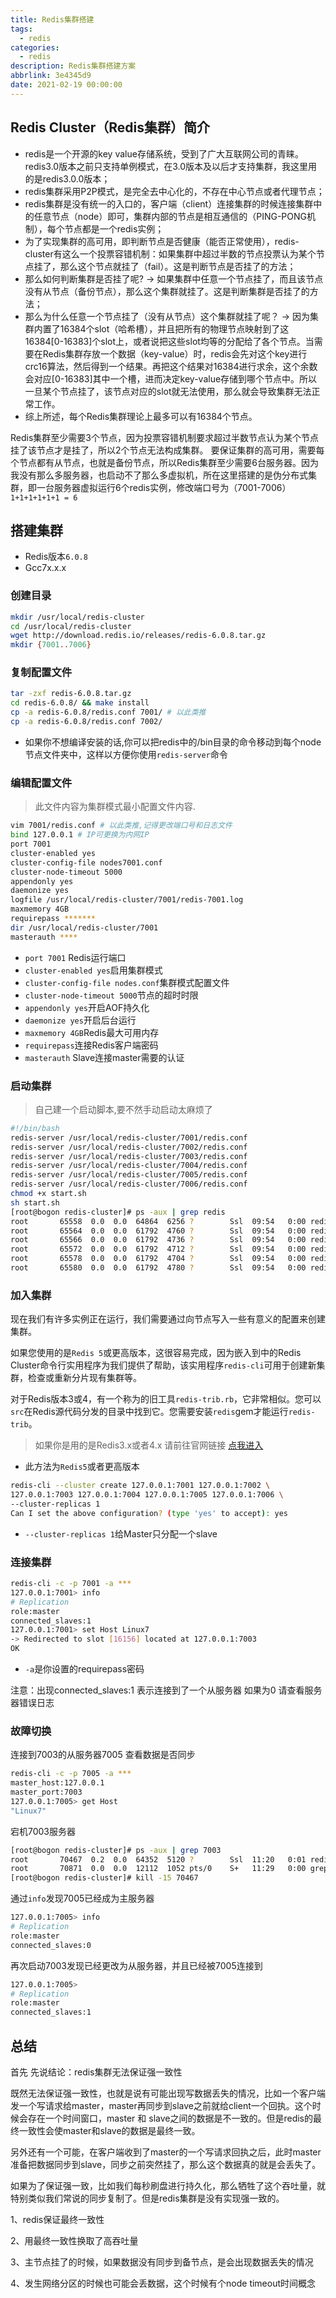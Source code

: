 ```yaml
---
title: Redis集群搭建
tags:
  - redis
categories:
  - redis
description: Redis集群搭建方案
abbrlink: 3e4345d9
date: 2021-02-19 00:00:00
---
```


## Redis Cluster（Redis集群）简介

- redis是一个开源的key value存储系统，受到了广大互联网公司的青睐。redis3.0版本之前只支持单例模式，在3.0版本及以后才支持集群，我这里用的是redis3.0.0版本；
- redis集群采用P2P模式，是完全去中心化的，不存在中心节点或者代理节点；
- redis集群是没有统一的入口的，客户端（client）连接集群的时候连接集群中的任意节点（node）即可，集群内部的节点是相互通信的（PING-PONG机制），每个节点都是一个redis实例；
- 为了实现集群的高可用，即判断节点是否健康（能否正常使用），redis-cluster有这么一个投票容错机制：如果集群中超过半数的节点投票认为某个节点挂了，那么这个节点就挂了（fail）。这是判断节点是否挂了的方法；
- 那么如何判断集群是否挂了呢? -> 如果集群中任意一个节点挂了，而且该节点没有从节点（备份节点），那么这个集群就挂了。这是判断集群是否挂了的方法；
- 那么为什么任意一个节点挂了（没有从节点）这个集群就挂了呢？ -> 因为集群内置了16384个slot（哈希槽），并且把所有的物理节点映射到了这16384[0-16383]个slot上，或者说把这些slot均等的分配给了各个节点。当需要在Redis集群存放一个数据（key-value）时，redis会先对这个key进行crc16算法，然后得到一个结果。再把这个结果对16384进行求余，这个余数会对应[0-16383]其中一个槽，进而决定key-value存储到哪个节点中。所以一旦某个节点挂了，该节点对应的slot就无法使用，那么就会导致集群无法正常工作。
- 综上所述，每个Redis集群理论上最多可以有16384个节点。

Redis集群至少需要3个节点，因为投票容错机制要求超过半数节点认为某个节点挂了该节点才是挂了，所以2个节点无法构成集群。
要保证集群的高可用，需要每个节点都有从节点，也就是备份节点，所以Redis集群至少需要6台服务器。因为我没有那么多服务器，也启动不了那么多虚拟机，所在这里搭建的是伪分布式集群，即一台服务器虚拟运行6个redis实例，修改端口号为（7001-7006）`1+1+1+1+1+1 = 6`

## 搭建集群

- Redis版本`6.0.8`
- Gcc7x.x.x

### 创建目录

```bash
mkdir /usr/local/redis-cluster
cd /usr/local/redis-cluster
wget http://download.redis.io/releases/redis-6.0.8.tar.gz
mkdir {7001..7006}
```

### 复制配置文件

```bash
tar -zxf redis-6.0.8.tar.gz
cd redis-6.0.8/ && make install 
cp -a redis-6.0.8/redis.conf 7001/ # 以此类推
cp -a redis-6.0.8/redis.conf 7002/
```

- 如果你不想编译安装的话,你可以把redis中的/bin目录的命令移动到每个node节点文件夹中，这样以方便你使用`redis-server`命令

### 编辑配置文件

> 此文件内容为集群模式最小配置文件内容.

```bash
vim 7001/redis.conf # 以此类推,记得更改端口号和日志文件
bind 127.0.0.1 # IP可更换为内网IP
port 7001
cluster-enabled yes
cluster-config-file nodes7001.conf
cluster-node-timeout 5000
appendonly yes
daemonize yes
logfile /usr/local/redis-cluster/7001/redis-7001.log
maxmemory 4GB
requirepass *******
dir /usr/local/redis-cluster/7001
masterauth ****
```

- `port 7001` Redis运行端口
- `cluster-enabled yes`启用集群模式
- `cluster-config-file nodes.conf`集群模式配置文件
- `cluster-node-timeout 5000`节点的超时时限
- `appendonly yes`开启AOF持久化
- `daemonize yes`开启后台运行
- `maxmemory 4GB`Redis最大可用内存
- `requirepass`连接Redis客户端密码
- `masterauth` Slave连接master需要的认证

### 启动集群

> 自己建一个启动脚本,要不然手动启动太麻烦了

```bash
#!/bin/bash
redis-server /usr/local/redis-cluster/7001/redis.conf
redis-server /usr/local/redis-cluster/7002/redis.conf
redis-server /usr/local/redis-cluster/7003/redis.conf
redis-server /usr/local/redis-cluster/7004/redis.conf
redis-server /usr/local/redis-cluster/7005/redis.conf
redis-server /usr/local/redis-cluster/7006/redis.conf
chmod +x start.sh
sh start.sh
[root@bogon redis-cluster]# ps -aux | grep redis
root       65558  0.0  0.0  64864  6256 ?        Ssl  09:54   0:00 redis-server *:7001 [cluster]
root       65564  0.0  0.0  61792  4760 ?        Ssl  09:54   0:00 redis-server *:7002 [cluster]
root       65566  0.0  0.0  61792  4736 ?        Ssl  09:54   0:00 redis-server *:7003 [cluster]
root       65572  0.0  0.0  61792  4712 ?        Ssl  09:54   0:00 redis-server *:7004 [cluster]
root       65578  0.0  0.0  61792  4704 ?        Ssl  09:54   0:00 redis-server *:7005 [cluster]
root       65580  0.0  0.0  61792  4780 ?        Ssl  09:54   0:00 redis-server *:7006 [cluster]
```

### 加入集群

现在我们有许多实例正在运行，我们需要通过向节点写入一些有意义的配置来创建集群。

如果您使用的是`Redis 5`或更高版本，这很容易完成，因为嵌入到中的Redis Cluster命令行实用程序为我们提供了帮助，该实用程序`redis-cli`可用于创建新集群，检查或重新分片现有集群等。

对于Redis版本3或4，有一个称为的旧工具`redis-trib.rb`，它非常相似。您可以`src`在Redis源代码分发的目录中找到它。您需要安装`redis`gem才能运行`redis-trib`。

> 如果你是用的是Redis3.x或者4.x 请前往官网链接 [点我进入](https://redis.io/topics/cluster-tutorial)

- 此方法为`Redis5`或者更高版本

```bash
redis-cli --cluster create 127.0.0.1:7001 127.0.0.1:7002 \
127.0.0.1:7003 127.0.0.1:7004 127.0.0.1:7005 127.0.0.1:7006 \
--cluster-replicas 1
Can I set the above configuration? (type 'yes' to accept): yes
```

- `--cluster-replicas 1`给Master只分配一个slave

### 连接集群

```bash
redis-cli -c -p 7001 -a *** 
127.0.0.1:7001> info 
# Replication
role:master
connected_slaves:1
127.0.0.1:7001> set Host Linux7
-> Redirected to slot [16156] located at 127.0.0.1:7003
OK
```

- `-a`是你设置的requirepass密码

注意：出现connected_slaves:1 表示连接到了一个从服务器 如果为0 请查看服务器错误日志

### 故障切换

连接到7003的从服务器7005 查看数据是否同步

```bash
redis-cli -c -p 7005 -a ***
master_host:127.0.0.1
master_port:7003
127.0.0.1:7005> get Host
"Linux7"
```

宕机7003服务器

```bash
[root@bogon redis-cluster]# ps -aux | grep 7003
root       70467  0.2  0.0  64352  5120 ?        Ssl  11:20   0:01 redis-server *:7003 [cluster]
root       70871  0.0  0.0  12112  1052 pts/0    S+   11:29   0:00 grep --color=auto 7003
[root@bogon redis-cluster]# kill -15 70467
```

通过`info`发现7005已经成为主服务器

```bash
127.0.0.1:7005> info
# Replication
role:master
connected_slaves:0
```

再次启动7003发现已经更改为从服务器，并且已经被7005连接到

```bash
127.0.0.1:7005> 
# Replication
role:master
connected_slaves:1
```

## 总结

首先 先说结论：redis集群无法保证强一致性

既然无法保证强一致性，也就是说有可能出现写数据丢失的情况，比如一个客户端发一个写请求给master，master再同步到slave之前就给client一个回执。这个时候会存在一个时间窗口，master 和 slave之间的数据是不一致的。但是redis的最终一致性会使master和slave的数据是最终一致。

另外还有一个可能，在客户端收到了master的一个写请求回执之后，此时master准备把数据同步到slave，同步之前突然挂了，那么这个数据真的就是会丢失了。

如果为了保证强一致，比如我们每秒刷盘进行持久化，那么牺牲了这个吞吐量，就特别类似我们常说的同步复制了。但是redis集群是没有实现强一致的。

1、redis保证最终一致性

2、用最终一致性换取了高吞吐量

3、主节点挂了的时候，如果数据没有同步到备节点，是会出现数据丢失的情况

4、发生网络分区的时候也可能会丢数据，这个时候有个node timeout时间概念